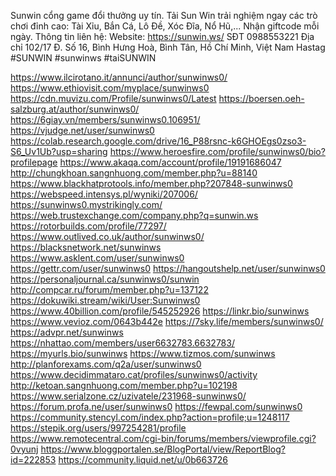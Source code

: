 Sunwin cổng game đổi thưởng uy tín. Tải Sun Win trải nghiệm ngay các trò chơi đỉnh cao: Tài Xỉu, Bắn Cá, Lô Đề, Xóc Đĩa, Nổ Hũ,... Nhận giftcode mỗi ngày.
Thông tin liên hệ:
Website:        https://sunwin.ws/
SĐT        0988553221
Địa chỉ        102/17 Đ. Số 16, Bình Hưng Hoà, Bình Tân, Hồ Chí Minh, Việt Nam
Hastag        #SUNWIN #sunwinws #taiSUNWIN

https://www.ilcirotano.it/annunci/author/sunwinws0/
https://www.ethiovisit.com/myplace/sunwinws0
https://cdn.muvizu.com/Profile/sunwinws0/Latest
https://boersen.oeh-salzburg.at/author/sunwinws0/
https://6giay.vn/members/sunwinws0.106951/
https://vjudge.net/user/sunwinws0
https://colab.research.google.com/drive/16_P88rsnc-k6GHOEgs0zso3-S6_Uv1Ub?usp=sharing
https://www.heroesfire.com/profile/sunwinws0/bio?profilepage
https://www.akaqa.com/account/profile/19191686047
http://chungkhoan.sangnhuong.com/member.php?u=88140
https://www.blackhatprotools.info/member.php?207848-sunwinws0
https://webspeed.intensys.pl/wyniki/207006/
https://sunwinws0.mystrikingly.com/
https://web.trustexchange.com/company.php?q=sunwin.ws
https://rotorbuilds.com/profile/77297/
https://www.outlived.co.uk/author/sunwinws0/
https://blacksnetwork.net/sunwinws
https://www.asklent.com/user/sunwinws0
https://gettr.com/user/sunwinws0
https://hangoutshelp.net/user/sunwinws0
https://personaljournal.ca/sunwinws0/sunwin
http://compcar.ru/forum/member.php?u=137122
https://dokuwiki.stream/wiki/User:Sunwinws0
https://www.40billion.com/profile/545252926
https://linkr.bio/sunwinws
https://www.vevioz.com/0643b442e
https://7sky.life/members/sunwinws0/
https://advpr.net/sunwinws
https://nhattao.com/members/user6632783.6632783/
https://myurls.bio/sunwinws
https://www.tizmos.com/sunwinws
http://planforexams.com/q2a/user/sunwinws0
https://www.decidimmataro.cat/profiles/sunwinws0/activity
http://ketoan.sangnhuong.com/member.php?u=102198
https://www.serialzone.cz/uzivatele/231968-sunwinws0/
https://forum.profa.ne/user/sunwinws0
https://fewpal.com/sunwinws0
https://community.stencyl.com/index.php?action=profile;u=1248117
https://stepik.org/users/997254281/profile
https://www.remotecentral.com/cgi-bin/forums/members/viewprofile.cgi?0vyunj
https://www.bloggportalen.se/BlogPortal/view/ReportBlog?id=222853
https://community.liquid.net/u/0b663726

